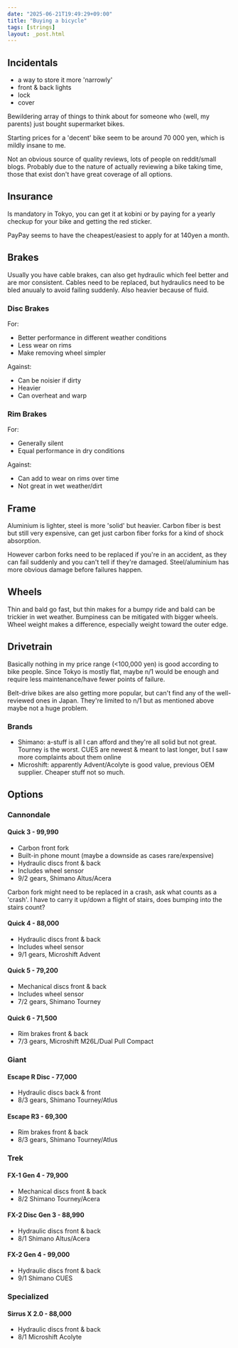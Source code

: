 ```yaml
---
date: "2025-06-21T19:49:29+09:00"
title: "Buying a bicycle"
tags: [strings]
layout: _post.html
---
```


## Incidentals

- a way to store it more 'narrowly'
- front & back lights
- lock
- cover

Bewildering array of things to think about for someone who (well, my parents) just bought supermarket bikes.

Starting prices for a 'decent' bike seem to be around 70 000 yen, which is mildly insane to me.

Not an obvious source of quality reviews, lots of people on reddit/small blogs. Probably due to the nature of actually reviewing a bike taking time, those that exist don't have great coverage of all options.

## Insurance

Is mandatory in Tokyo, you can get it at kobini or by paying for a yearly checkup for your bike and getting the red sticker.

PayPay seems to have the cheapest/easiest to apply for at 140yen a month.

## Brakes

Usually you have cable brakes, can also get hydraulic which feel better and are mor consistent. Cables need to be replaced, but hydraulics need to be bled anuualy to avoid failing suddenly. Also heavier because of fluid.

### Disc Brakes

For:

- Better performance in different weather conditions
- Less wear on rims
- Make removing wheel simpler

Against:

- Can be noisier if dirty
- Heavier
- Can overheat and warp

### Rim Brakes

For:

- Generally silent
- Equal performance in dry conditions

Against:

- Can add to wear on rims over time
- Not great in wet weather/dirt

## Frame

Aluminium is lighter, steel is more 'solid' but heavier. Carbon fiber is best but still very expensive, can get just carbon fiber forks for a kind of shock absorption.

However carbon forks need to be replaced if you're in an accident, as they can fail suddenly and you can't tell if they're damaged. Steel/aluminium has more obvious damage before failures happen.

## Wheels

Thin and bald go fast, but thin makes for a bumpy ride and bald can be trickier in wet weather. Bumpiness can be mitigated with bigger wheels. Wheel weight makes a difference, especially weight toward the outer edge.

## Drivetrain

Basically nothing in my price range (<100,000 yen) is good according to bike people. Since Tokyo is mostly flat, maybe n/1 would be enough and require less maintenance/have fewer points of failure.

Belt-drive bikes are also getting more popular, but can't find any of the well-reviewed ones in Japan. They're limited to n/1 but as mentioned above maybe not a huge problem.

### Brands

- Shimano: a-stuff is all I can afford and they're all solid but not great. Tourney is the worst. CUES are newest & meant to last longer, but I saw more complaints about them online
- Microshift: apparently Advent/Acolyte is good value, previous OEM supplier. Cheaper stuff not so much.

## Options

### Cannondale

#### Quick 3 - 99,990

- Carbon front fork
- Built-in phone mount (maybe a downside as cases rare/expensive)
- Hydraulic discs front & back
- Includes wheel sensor
- 9/2 gears, Shimano Altus/Acera

Carbon fork might need to be replaced in a crash, ask what counts as a 'crash'. I have to carry it up/down a flight of stairs, does bumping into the stairs count?

#### Quick 4 - 88,000

- Hydraulic discs front & back
- Includes wheel sensor
- 9/1 gears, Microshift Advent

#### Quick 5 - 79,200

- Mechanical discs front & back
- Includes wheel sensor
- 7/2 gears, Shimano Tourney

#### Quick 6 - 71,500

- Rim brakes front & back
- 7/3 gears, Microshift M26L/Dual Pull Compact

### Giant

#### Escape R Disc - 77,000

- Hydraulic discs back & front
- 8/3 gears, Shimano Tourney/Atlus

#### Escape R3 - 69,300

- Rim brakes front & back
- 8/3 gears, Shimano Tourney/Atlus

### Trek

#### FX-1 Gen 4 - 79,900

- Mechanical discs front & back
- 8/2 Shimano Tourney/Acera

#### FX-2 Disc Gen 3 - 88,990

- Hydraulic discs front & back
- 8/1 Shimano Altus/Acera

#### FX-2 Gen 4 - 99,000

- Hydraulic discs front & back
- 9/1 Shimano CUES

### Specialized

#### Sirrus X 2.0 - 88,000

- Hydraulic discs front & back
- 8/1 Microshift Acolyte
